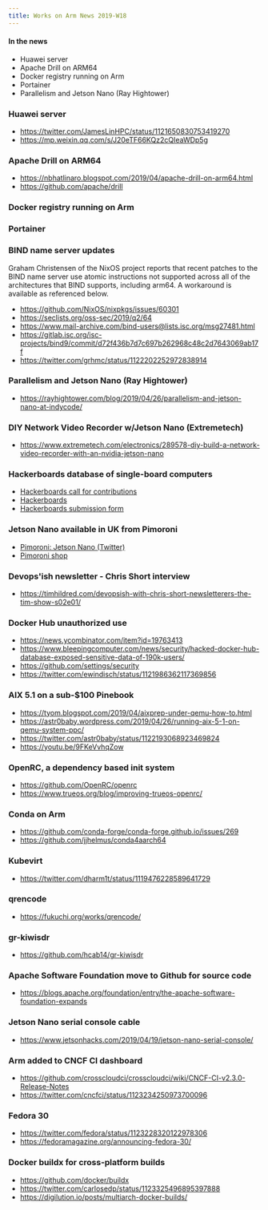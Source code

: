 ```yaml
---
title: Works on Arm News 2019-W18
---
```


#### In the news

* Huawei server
* Apache Drill on ARM64
* Docker registry running on Arm
* Portainer
* Parallelism and Jetson Nano (Ray Hightower)

### Huawei server

* <https://twitter.com/JamesLinHPC/status/1121650830753419270>
* <https://mp.weixin.qq.com/s/J20eTF66KQz2cQIeaWDp5g>

### Apache Drill on ARM64

* <https://nbhatlinaro.blogspot.com/2019/04/apache-drill-on-arm64.html>
* <https://github.com/apache/drill>

### Docker registry running on Arm

### Portainer

### BIND name server updates

Graham Christensen of the NixOS project reports that recent patches to
the BIND name server use atomic instructions not supported across
all of the architectures that BIND supports, including arm64. A
workaround is available as referenced below.

* <https://github.com/NixOS/nixpkgs/issues/60301>
* <https://seclists.org/oss-sec/2019/q2/64>
* <https://www.mail-archive.com/bind-users@lists.isc.org/msg27481.html>
* <https://gitlab.isc.org/isc-projects/bind9/commit/d72f436b7d7c697b262968c48c2d7643069ab17f>
* <https://twitter.com/grhmc/status/1122202252972838914>

### Parallelism and Jetson Nano (Ray Hightower)

* <https://rayhightower.com/blog/2019/04/26/parallelism-and-jetson-nano-at-indycode/>

### DIY Network Video Recorder w/Jetson Nano (Extremetech)

* <https://www.extremetech.com/electronics/289578-diy-build-a-network-video-recorder-with-an-nvidia-jetson-nano>

### Hackerboards database of single-board computers

* [Hackerboards call for contributions](https://twitter.com/HackerBoards/status/1121572640685056000)
* [Hackerboards](https://www.hackerboards.com/home.php)
* [Hackerboards submission form](https://www.hackerboards.com/submit/form.php?anon=1)

### Jetson Nano available in UK from Pimoroni

* [Pimoroni: Jetson Nano (Twitter)](https://twitter.com/pimoroni/status/1121823063027396609)
* [Pimoroni shop](https://shop.pimoroni.com/products/nvidia-jetson-nano-developer-kit)

### Devops'ish newsletter - Chris Short interview

* <https://timhildred.com/devopsish-with-chris-short-newsletterers-the-tim-show-s02e01/>

### Docker Hub unauthorized use

* <https://news.ycombinator.com/item?id=19763413>
* <https://www.bleepingcomputer.com/news/security/hacked-docker-hub-database-exposed-sensitive-data-of-190k-users/>
* <https://github.com/settings/security>
* <https://twitter.com/ewindisch/status/1121986362117369856>

### AIX 5.1 on a sub-$100 Pinebook

* <https://tyom.blogspot.com/2019/04/aixprep-under-qemu-how-to.html>
* <https://astr0baby.wordpress.com/2019/04/26/running-aix-5-1-on-qemu-system-ppc/>
* <https://twitter.com/astr0baby/status/1122193068923469824>
* <https://youtu.be/9FKeVvhqZow>

### OpenRC, a dependency based init system

* <https://github.com/OpenRC/openrc>
* <https://www.trueos.org/blog/improving-trueos-openrc/>

### Conda on Arm

* <https://github.com/conda-forge/conda-forge.github.io/issues/269>
* <https://github.com/jjhelmus/conda4aarch64>

### Kubevirt

* <https://twitter.com/dharm1t/status/1119476228589641729>

### qrencode

* <https://fukuchi.org/works/qrencode/>

### gr-kiwisdr

* <https://github.com/hcab14/gr-kiwisdr>

### Apache Software Foundation move to Github for source code

* <https://blogs.apache.org/foundation/entry/the-apache-software-foundation-expands>

### Jetson Nano serial console cable

* <https://www.jetsonhacks.com/2019/04/19/jetson-nano-serial-console/>

### Arm added to CNCF CI dashboard

* <https://github.com/crosscloudci/crosscloudci/wiki/CNCF-CI-v2.3.0-Release-Notes>
* <https://twitter.com/cncfci/status/1123234250973700096>

### Fedora 30

* <https://twitter.com/fedora/status/1123228320122978306>
* <https://fedoramagazine.org/announcing-fedora-30/>

### Docker buildx for cross-platform builds

* <https://github.com/docker/buildx>
* <https://twitter.com/carlosedp/status/1123325496895397888>
* <https://digilution.io/posts/multiarch-docker-builds/>